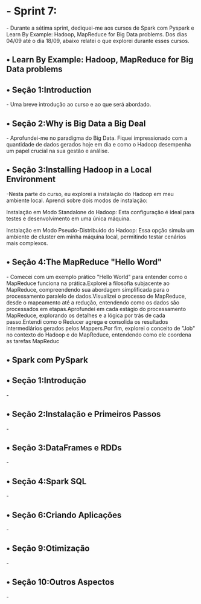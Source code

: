<h1>- Sprint 7:</h1>
- Durante a sétima sprint, dediquei-me aos cursos de Spark com Pyspark e Learn By Example: Hadoop, MapReduce for Big Data problems. Dos dias 04/09 até o dia 18/09, abaixo relatei o que explorei durante esses cursos. 

<h2>•  Learn By Example: Hadoop, MapReduce for Big Data problems</h2>

<h2>• Seção 1:Introduction</h2>
- Uma breve introdução ao curso e ao que será abordado.


<h2>• Seção 2:Why is Big Data a Big Deal</h2>
- Aprofundei-me no paradigma do Big Data. Fiquei impressionado com a quantidade de dados gerados hoje em dia e como o Hadoop desempenha um papel crucial na sua gestão e análise.


<h2>• Seção 3:Installing Hadoop in a Local Environment</h2>
-Nesta parte do curso, eu explorei a instalação do Hadoop em meu ambiente local. Aprendi sobre dois modos de instalação:

Instalação em Modo Standalone do Hadoop: Esta configuração é ideal para testes e desenvolvimento em uma única máquina.

Instalação em Modo Pseudo-Distribuído do Hadoop: Essa opção simula um ambiente de cluster em minha máquina local, permitindo testar cenários mais complexos.



<h2>• Seção 4:The MapReduce "Hello Word"</h2>
- Comecei com um exemplo prático "Hello World" para entender como o MapReduce funciona na prática.Explorei a filosofia subjacente ao MapReduce, compreendendo sua abordagem simplificada para o processamento paralelo de dados.Visualizei o processo de MapReduce, desde o mapeamento até a redução, entendendo como os dados são processados em etapas.Aprofundei em cada estágio do processamento MapReduce, explorando os detalhes e a lógica por trás de cada passo.Entendi como o Reducer agrega e consolida os resultados intermediários gerados pelos Mappers.Por fim, explorei o conceito de "Job" no contexto do Hadoop e do MapReduce, entendendo como ele coordena as tarefas MapReduc


<h2>• Spark com PySpark</h2>

<h2>• Seção 1:Introdução</h2>
-


<h2>• Seção 2:Instalação e Primeiros Passos</h2>
-



<h2>• Seção 3:DataFrames e RDDs</h2>
-



<h2>• Seção 4:Spark SQL</h2>
-


<h2>• Seção 6:Criando Aplicações</h2>
-



<h2>• Seção 9:Otimização</h2>
-



<h2>• Seção 10:Outros Aspectos</h2>
-



